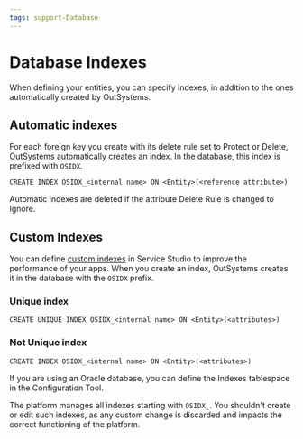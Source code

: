 ```yaml
---
tags: support-Database
---
```


# Database Indexes

When defining your entities, you can specify indexes, in addition to the ones automatically created by OutSystems.

## Automatic indexes

For each foreign key you create with its delete rule set to Protect or Delete, OutSystems automatically creates an index. In the database, this index is prefixed with `OSIDX`.

`CREATE INDEX OSIDX_<internal name> ON <Entity>(<reference attribute>)`

Automatic indexes are deleted if the attribute Delete Rule is changed to Ignore.

## Custom Indexes

You can define [custom indexes](<../../../develop/data/modeling/index-create.md>) in Service Studio to improve the performance of your apps. When you create an index, OutSystems creates it in the database with the `OSIDX` prefix.

### Unique index

`CREATE UNIQUE INDEX OSIDX_<internal name> ON <Entity>(<attributes>)`

### Not Unique index

`CREATE INDEX OSIDX_<internal name> ON <Entity>(<attributes>)`

If you are using an Oracle database, you can define the Indexes tablespace in the Configuration Tool.

<div class="warning" markdown="1">

The platform manages all indexes starting with `OSIDX_`. You shouldn't create or edit such indexes, as any custom change is discarded and impacts the correct functioning of the platform.

</div>
